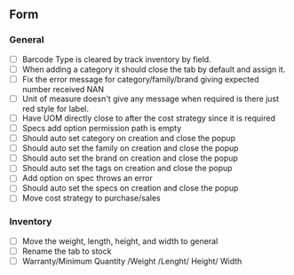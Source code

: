 ## Form
### General
- [ ] Barcode Type is cleared by track inventory by field.
- [ ] When adding a category it should close the tab by default and assign it.
- [ ] Fix the error message for category/family/brand giving expected number received NAN
- [ ] Unit of measure doesn't give any message when required is there just red style for label.
- [ ] Have UOM directly close to after the cost strategy since it is required
- [ ] Specs add option permission path is empty
- [ ] Should auto set category on creation and close the popup
- [ ] Should auto set the family on creation and close the popup
- [ ] Should auto set the brand on creation and close the popup 
- [ ] Should auto set the tags on creation and close the popup
- [ ] Add option on spec throws an error
- [ ] Should auto set the specs on creation and close the popup
- [ ] Move cost strategy to purchase/sales

### Inventory
- [ ] Move the weight, length, height, and width to general
- [ ] Rename the tab to stock
- [ ] Warranty/Minimum Quantity /Weight /Lenght/ Height/ Width